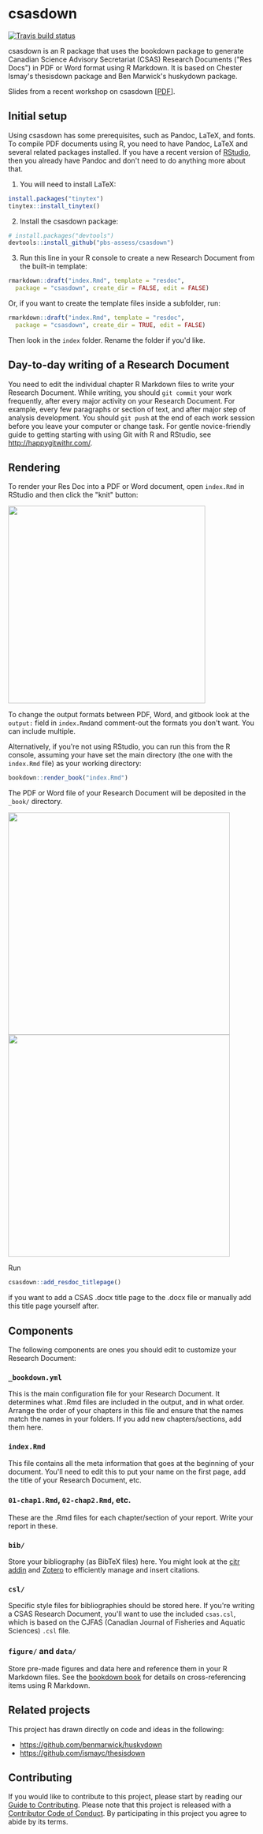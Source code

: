 # csasdown

[![Travis build status](https://travis-ci.org/pbs-assess/csasdown.svg?branch=master)](https://travis-ci.org/pbs-assess/csasdown)

csasdown is an R package that uses the bookdown package to generate Canadian Science Advisory Secretariat (CSAS) Research Documents ("Res Docs") in PDF or Word format using R Markdown. It is based on Chester Ismay's thesisdown package and Ben Marwick's huskydown package.

Slides from a recent workshop on csasdown [[PDF](https://www.dropbox.com/s/7m23mh3yfhk5ah8/csasdown-slides.pdf?dl=1)].

## Initial setup

Using csasdown has some prerequisites, such as Pandoc, LaTeX, and fonts. To compile PDF documents using R, you need to have Pandoc, LaTeX and several related packages installed. If you have a recent version of  [RStudio](http://www.rstudio.com/products/rstudio/download/), then you already have Pandoc and don't need to do anything more about that.

1) You will need to install LaTeX:

```r
install.packages("tinytex")
tinytex::install_tinytex()
```

2) Install the csasdown package: 

```r
# install.packages("devtools")
devtools::install_github("pbs-assess/csasdown")
```

3) Run this line in your R console to create a new Research Document from the built-in template:

```r
rmarkdown::draft("index.Rmd", template = "resdoc", 
  package = "csasdown", create_dir = FALSE, edit = FALSE)
```

Or, if you want to create the template files inside a subfolder, run:

```r
rmarkdown::draft("index.Rmd", template = "resdoc", 
  package = "csasdown", create_dir = TRUE, edit = FALSE)
```

Then look in the `index` folder. Rename the folder if you'd like.

## Day-to-day writing of a Research Document

You need to edit the individual chapter R Markdown files to write your Research Document. While writing, you should `git commit` your work frequently, after every major activity on your Research Document. For example, every few paragraphs or section of text, and after major step of analysis development. You should `git push` at the end of each work session before you leave your computer or change task. For gentle novice-friendly guide to getting starting with using Git with R and RStudio, see <http://happygitwithr.com/>.

## Rendering

To render your Res Doc into a PDF or Word document, open `index.Rmd` in RStudio and then click the "knit" button:

<img src="screenshots/knit.png" width="400">

To change the output formats between PDF, Word, and gitbook look at the `output:` field in `index.Rmd`and comment-out the formats you don't want. You can include multiple.

Alternatively, if you're not using RStudio, you can run this from the R console, assuming your have set the main directory (the one with the `index.Rmd` file) as your working directory:

```r
bookdown::render_book("index.Rmd")
```

The PDF or Word file of your Research Document will be deposited in the `_book/` directory.

<img src="screenshots/example-titlepage.png" width="450">

<img src="screenshots/example-page.png" width="450">

Run

```r
csasdown::add_resdoc_titlepage()
```

if you want to add a CSAS .docx title page to the .docx file or manually add this title page yourself after.

## Components

The following components are ones you should edit to customize your Research Document:

### `_bookdown.yml`

This is the main configuration file for your Research Document. It determines what .Rmd files are included in the output, and in what order. Arrange the order of your chapters in this file and ensure that the names match the names in your folders. If you add new chapters/sections, add them here.

### `index.Rmd`

This file contains all the meta information that goes at the beginning of your
document. You'll need to edit this to put your name on the first page, add the title of your Research Document, etc.

### `01-chap1.Rmd`, `02-chap2.Rmd`, etc.

These are the .Rmd files for each chapter/section of your report. Write your report in these.

### `bib/`

Store your bibliography (as BibTeX files) here. You might look at the [citr addin](https://github.com/crsh/citr) and [Zotero](https://www.zotero.org/) to efficiently manage and insert citations.

### `csl/`

Specific style files for bibliographies should be stored here. If you're writing a CSAS Research Document, you'll want to use the included `csas.csl`, which is based on the CJFAS (Canadian Journal of Fisheries and Aquatic Sciences) `.csl` file.

### `figure/` and `data/`

Store pre-made figures and data here and reference them in your R Markdown files. See the [bookdown book](https://bookdown.org/yihui/bookdown/) for details on cross-referencing items using R Markdown.

## Related projects

This project has drawn directly on code and ideas in the following:

- <https://github.com/benmarwick/huskydown>
- <https://github.com/ismayc/thesisdown>

## Contributing

If you would like to contribute to this project, please start by reading our [Guide to Contributing](CONTRIBUTING.md). Please note that this project is released with a [Contributor Code of Conduct](CONDUCT.md). By participating in this project you agree to abide by its terms.
